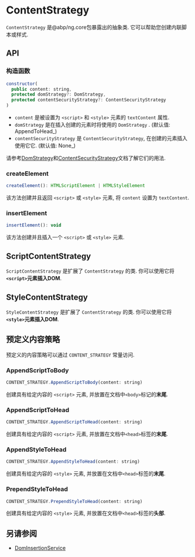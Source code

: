 # ContentStrategy

`ContentStrategy` 是@abp/ng.core包暴露出的抽象类. 它可以帮助您创建内联脚本或样式.

## API

### 构造函数

```js
constructor(
  public content: string,
  protected domStrategy?: DomStrategy,
  protected contentSecurityStrategy?: ContentSecurityStrategy
)
```

- `content` 是被设置为 `<script>` 和 `<style>` 元素的 `textContent` 属性.
- `domStrategy` 是在插入创建的元素时将使用的 `DomStrategy` . (默认值: AppendToHead_)
- `contentSecurityStrategy` 是 `ContentSecurityStrategy`, 在创建的元素插入使用它它.  (默认值: None_)

请参考[DomStrategy](./Dom-Strategy.md)和[ContentSecurityStrategy](./Content-Security-Strategy.md)文档了解它们的用法.

### createElement

```js
createElement(): HTMLScriptElement | HTMLStyleElement
```

该方法创建并且返回 `<script>` 或 `<style>` 元素, 将 `content` 设置为 `textContent`.

### insertElement

```js
insertElement(): void
```

该方法创建并且插入一个 `<script>` 或 `<style>` 元素.

## ScriptContentStrategy

`ScriptContentStrategy` 是扩展了 `ContentStrategy` 的类. 你可以使用它将 **`<script>`元素插入DOM**.

## StyleContentStrategy

`StyleContentStrategy` 是扩展了 `ContentStrategy` 的类. 你可以使用它将 **`<style>`元素插入DOM**.

## 预定义内容策略

预定义的内容策略可以通过 `CONTENT_STRATEGY` 常量访问.

### AppendScriptToBody

```js
CONTENT_STRATEGY.AppendScriptToBody(content: string)
```

创建具有给定内容的 `<script>` 元素, 并放置在文档中`<body>`标记的**末尾**.

### AppendScriptToHead

```js
CONTENT_STRATEGY.AppendScriptToHead(content: string)
```

创建具有给定内容的 `<script>` 元素, 并放置在文档中`<head>`标签的**末尾**.

### AppendStyleToHead

```js
CONTENT_STRATEGY.AppendStyleToHead(content: string)
```

创建具有给定内容的 `<style>` 元素, 并放置在文档中`<head>`标签的**末尾**.

### PrependStyleToHead

```js
CONTENT_STRATEGY.PrependStyleToHead(content: string)
```

创建具有给定内容的 `<style>` 元素, 并放置在文档中`<head>`标签的**头部**.

## 另请参阅

- [DomInsertionService](./Dom-Insertion-Service.md)